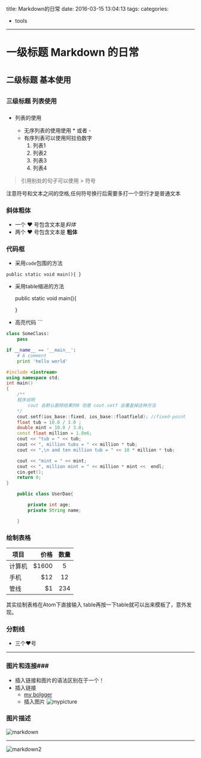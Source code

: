 title: Markdown的日常
date: 2016-03-15 13:04:13
tags:
categories:
- tools
---
# 一级标题 Markdown 的日常
#
## 二级标题 基本使用
##

### 三级标题 列表使用
###
- 列表的使用

	- 无序列表的使用使用 * 或者 -
	- 有序列表可以使用阿拉伯数字
		1. 列表1
		2. 列表2
		3. 列表3
		4. 列表4
> 引用别处的句子可以使用 > 符号

<!-- more -->

注意符号和文本之间的空格,任何符号换行后需要多打一个空行才是普通文本


### 斜体粗体 ###
- 一个 ❤ 号包含文本是*斜体*
- 两个 ❤ 号包含文本是 **粗体**

### 代码框 ###

- 采用`code`包围的方法


`
	public static void main(){
	}
`



- 采用table缩进的方法


	public static void main(){

	}

- 高亮代码 ```

```python
class SomeClass:
    pass

if __name__ == '__main__':
    # A comment
    print 'hello world'
```

```c++
#include <iostream>
using namespace std;
int main()
{
    /**
    程序说明
        cout 会默认删除结果的0 但是 cout.setf 会覆盖掉这种方法
    */
    cout.setf(ios_base::fixed, ios_base::floatfield); //fixed-point
    float tub = 10.0 / 3.0 ;
    double mint = 10.0 / 3.0;
    const float million = 1.0e6;
    cout << "tub = " << tub;
    cout << ", million tubs = " << million * tub;
    cout << ",\n and ten million tub = " << 10 * million * tub;

    cout << "mint = " << mint;
    cout << ", million mint = " << million * mint <<  endl;
    cin.get();
    return 0;
}

```

```java
	public class UserDao{

		private int age;
		private String name;

	}
```




### 绘制表格

|     项目        | 价格   |  数量  |
| -----   | -----:  | :----:  |
| 计算机     | \$1600 |   5     |
| 手机      |   \$12   |   12   |
| 管线      |    \$1    |  234  |

其实绘制表格在Atom下直接输入 table再按一下table就可以出来模板了，意外发现。

### 分割线 ###
- 三个♥号
***

### 图片和连接###
- 插入链接和图片的语法区别在于一个！
- 插入链接
	- [my bolgger](http://coffee1993.github.io/)
	- 插入图片
	 ![mypicture](http://cdn.sspai.com/attachment/thumbnail/2014/04/15/f96c892fc63933ab186235f7c910753b10f77_mw_800_wm_1_wmp_3.jpg)


### 图片描述
![markdown](http://7xrw2w.com1.z0.glb.clouddn.com/markdown.png)

***

![markdown2](http://7xrw2w.com1.z0.glb.clouddn.com/markdown2.png)
